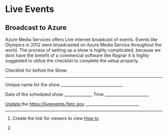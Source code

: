# Live Events

## Broadcast to Azure

Azure Media Services offers Live internet broadcast of events. Events like Olympics in 2012
were broadcasted on Azure Media Service throughout the world. The process of setting up a show
is highly complicated, because we dont have the benefit of a commercial software like Ragnar it is 
highly suggested to utilize the checklist to complete the setup properly.

Checklist for before the Show.
______________________________________________________________


Unique name for the show   _______________________________

Date of the scheduled show  ______________       Time ______________________


 [Update ](VS_UPdateLive.md) the https://liveevents.fletc.gov   ___________________________
____________





1)  Create the link for viewers to view    [How to ](VS_UPdateLive.md)  

2)   